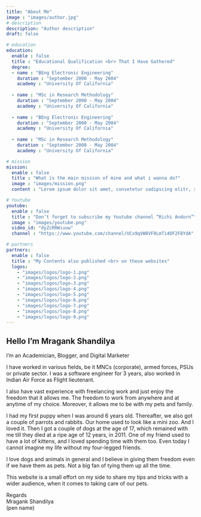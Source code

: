 ```yaml
---
title: "About Me"
image : "images/author.jpg"
# description
description: "Author description"
draft: false

# education
education:
  enable : false
  title : "Educational Qualification <br> That I Have Gathered"
  degree:
  - name : "BEng Electronic Engineering"
    duration : "September 2000 - May 2004"
    academy : "University Of California"
    
  - name : "MSc in Research Methodology"
    duration : "September 2000 - May 2004"
    academy : "University Of California"
    
  - name : "BEng Electronic Engineering"
    duration : "September 2000 - May 2004"
    academy : "University Of California"
    
  - name : "MSc in Research Methodology"
    duration : "September 2000 - May 2004"
    academy : "University Of California"

# mission
mission:
  enable : false
  title : "What is the main mission of mine and what i wanna do?"
  image : "images/mission.png"
  content : "Lorem ipsum dolor sit amet, consetetur sadipscing elitr, sed diam nonumy eirmod tempor invidunt ut labore et dolore magna aliquyam erat, sed diam voluptua. At vero eos et accusam et justo duo dolores et ea rebum."

# Youtube
youtube:
  enable : false
  title : "Don’t forget to subscribe my Youtube channel “Richi Andorn”"
  image : "images/youtube.png"
  video_id: "dyZcRRWiuuw"
  channel : "https://www.youtube.com/channel/UCx9qVW8VF0LmTi4OF2F8YdA"

# partners
partners:
  enable : false
  title : "My Contents also published <br> on these websites"
  logos:
    - "images/logos/logo-1.png"
    - "images/logos/logo-2.png"
    - "images/logos/logo-3.png"
    - "images/logos/logo-4.png"
    - "images/logos/logo-5.png"
    - "images/logos/logo-6.png"
    - "images/logos/logo-7.png"
    - "images/logos/logo-8.png"
    - "images/logos/logo-9.png"
---
```


## Hello I’m Mragank Shandilya 

I’m an Academician, Blogger, and Digital Marketer  

I have worked in various fields, be it MNCs (corporate), armed forces, PSUs or private sector. I was a software engineer for 3 years, also worked in Indian Air Force as Flight lieutenant.

I also have vast experience with freelancing work and just enjoy the freedom that it allows me. The freedom to work from anywhere and at anytime of my choice. Moreover, it allows me to be with my pets and family. 

I had my first puppy when I was around 6 years old. Thereafter, we also got a couple of parrots and rabbits. Our home used to look like a mini zoo. And I loved it. Then I got a couple of dogs at the age of 17, which remained with me till they died at a ripe age of 12 years, in 2011. One of my friend used to have a lot of kittens, and I loved spending time with them too. Even today I cannot imagine my life without my four-legged friends. 

I love dogs and animals in general and I believe in giving them freedom even if we have them as pets. Not a big fan of tying them up all the time. 

This website is a small effort on my side to share my tips and tricks with a wider audience, when it comes to taking care of our pets. 

Regards <br>
Mragank Shandilya <br>
(pen name)